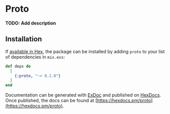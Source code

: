 # Proto

**TODO: Add description**

## Installation

If [available in Hex](https://hex.pm/docs/publish), the package can be installed
by adding `proto` to your list of dependencies in `mix.exs`:

```elixir
def deps do
  [
    {:proto, "~> 0.1.0"}
  ]
end
```

Documentation can be generated with [ExDoc](https://github.com/elixir-lang/ex_doc)
and published on [HexDocs](https://hexdocs.pm). Once published, the docs can
be found at [https://hexdocs.pm/proto](https://hexdocs.pm/proto).

